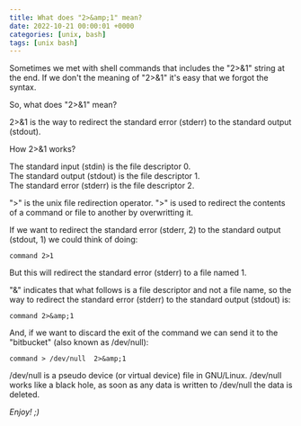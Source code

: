 ```yaml
---
title: What does "2>&amp;1" mean?
date: 2022-10-21 00:00:01 +0000
categories: [unix, bash]
tags: [unix bash] 
---
```


Sometimes we met with shell commands that includes the "2>&amp;1" string at the end.
If we don't the meaning of "2>&amp;1" it's easy that we forgot the syntax.

So, what does "2\>&1" mean?

2>&1 is the way to redirect the standard error (stderr) to the standard output (stdout).

How 2>&amp;1 works?

The standard input (stdin) is the file descriptor 0.  
The standard output (stdout) is the file descriptor 1.  
The standard error (stderr) is the file descriptor 2.

">" is the unix file redirection operator. 
">" is used to redirect the contents of a command or file to another by overwritting it.

If we want to redirect the standard error (stderr, 2) to the standard output (stdout, 1) we could think of doing:

```shell
command 2>1
```

But this will redirect the standard error (stderr) to a file named 1.

"&" indicates that what follows is a file descriptor and not a file name, so the way to redirect the standard error (stderr) to the standard output (stdout) is:

```shell
command 2>&amp;1
```

And, if we want to discard the exit of the command we can send it to the "bitbucket" (also known as /dev/null):

```shell
command > /dev/null  2>&amp;1
```

/dev/null is a pseudo device (or virtual device) file in GNU/Linux. 
/dev/null works like a black hole, as soon as any data is written to /dev/null the data is deleted.

_Enjoy! ;)_
